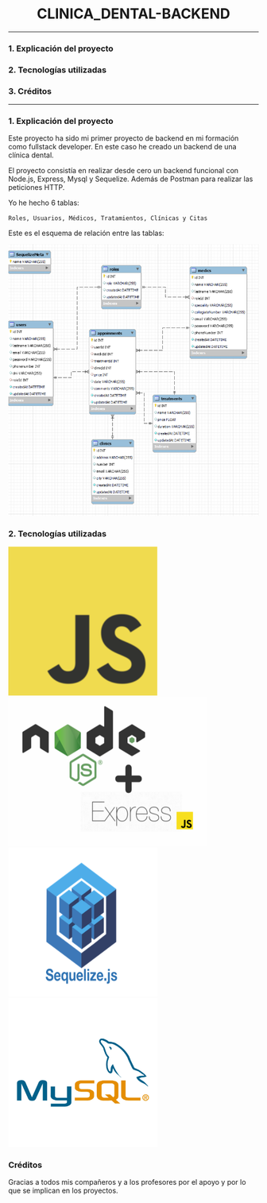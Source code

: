 <h1 align="center">CLINICA_DENTAL-BACKEND</h1>

---

<h3>1. Explicación del proyecto
<h3>2. Tecnologías utilizadas
<h3>3. Créditos

---

<h3>1. Explicación del proyecto</h3>

Este proyecto ha sido mi primer proyecto de backend en mi formación como fullstack developer. En este caso he creado un backend de una clínica dental.

El proyecto consistía en realizar desde cero un backend funcional con Node.js, Express, Mysql y Sequelize. Además de Postman para realizar las peticiones HTTP. 

Yo he hecho 6 tablas: 

    Roles, Usuarios, Médicos, Tratamientos, Clínicas y Citas

Este es el esquema de relación entre las tablas: 

![Esquema Tablas](./img/schema.png)

<h3>2. Tecnologías utilizadas</h3>

<img src="img\JavaScript-logo.png" alt="Texto alternativo" style="width:300px; height:300px;">
<img src="img\1684628937431.png" alt="Texto alternativo" style="width:400px; height:300px;">
<img src="img\sequelize-logo.png" alt="Texto alternativo" style="width:300px; height:300px;">
<img src="img\com031.jpg" alt="Texto alternativo" style="width:300px; height:300px;">


<h3>Créditos</h3>

Gracias a todos mis compañeros y a los profesores por el apoyo y por lo que se implican en los proyectos.

